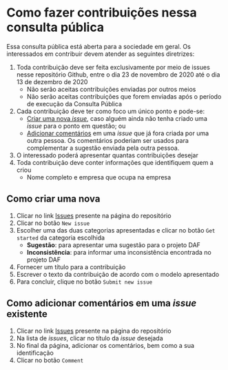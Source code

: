 #  Como fazer contribuições nessa consulta pública

Essa consulta pública está aberta para a sociedade em geral. Os interessados em contribuir devem atender as seguintes diretrizes:

1. Toda contribuição deve ser feita exclusivamente por meio de issues nesse repositório Github, entre o dia 23 de novembro de 2020 até o dia 13 de dezembro de 2020
   - Não serão aceitas contribuições enviadas por outros meios 
   - Não serão aceitas contribuições que forem enviadas após o período de execução da Consulta Pública
2. Cada contribuição deve ter como foco um único ponto e pode-se:
   - [Criar uma nova *issue*](https://github.com/ifsc-lased/daf/issues/new/choose), caso alguém ainda não tenha criado uma *issue* para o ponto em questão; ou
   - [Adicionar comentários](https://github.com/ifsc-lased/daf/issues) em uma *issue* que já fora criada por uma outra pessoa. Os comentários poderiam ser usados para complementar a sugestão enviada pela outra pessoa.
3. O interessado poderá apresentar quantas contribuições desejar
4. Toda contribuição deve conter informações que identifiquem quem a criou
   - Nome completo e empresa que ocupa na empresa


## Como criar uma nova 

1. Clicar no link [Issues](https://github.com/ifsc-lased/daf/issues) presente na página do repositório
2. Clicar no botão `New issue`
3. Escolher uma das duas categorias apresentadas e clicar no botão `Get started` da categoria escolhida
   - **Sugestão**: para apresentar uma sugestão para o projeto DAF
   - **Inconsistência**: para informar uma inconsistência encontrada no projeto DAF
4. Fornecer um título para a contribuição
5. Escrever o texto da contribuição de acordo com o modelo apresentado
6. Para concluir, clique no botão `Submit new issue`

## Como adicionar comentários em uma *issue* existente

1. Clicar no link [Issues](https://github.com/ifsc-lased/daf/issues) presente na página do repositório
2. Na lista de *issues*, clicar no título da *issue* desejada
3. No final da página, adicionar os comentários, bem como a sua identificação
4. Clicar no botão `Comment`
